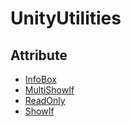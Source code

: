 # UnityUtilities

## Attribute

- [InfoBox]
- [MultiShowIf]
- [ReadOnly]
- [ShowIf]

[InfoBox]: https://github.com/netter36/UnityUtilities/tree/f2f3e3f3b690ba32cc0debd4780de9239ffd2c22/Attribute/InfoBox
[MultiShowIf]: https://github.com/netter36/UnityUtilities/tree/c9c3a80126f9961b80f1b99f1eddf3cb17b7f579/Attribute/MultiShowIf
[ReadOnly]: https://github.com/netter36/UnityUtilities/tree/c9c3a80126f9961b80f1b99f1eddf3cb17b7f579/Attribute/ReadOnly
[ShowIf]: https://github.com/netter36/UnityUtilities/tree/c9c3a80126f9961b80f1b99f1eddf3cb17b7f579/Attribute/ShowIf
